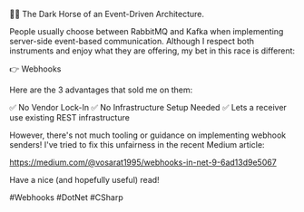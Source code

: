 🏇🏾 The Dark Horse of an Event-Driven Architecture.

People usually choose between RabbitMQ and Kafka when implementing server-side event-based communication.
Although I respect both instruments and enjoy what they are offering, my bet in this race is different:

👉 Webhooks

Here are the 3 advantages that sold me on them:

✅ No Vendor Lock-In
✅ No Infrastructure Setup Needed
✅ Lets a receiver use existing REST infrastructure

However, there's not much tooling or guidance on implementing webhook senders! 
I've tried to fix this unfairness in the recent Medium article:

https://medium.com/@vosarat1995/webhooks-in-net-9-6ad13d9e5067

Have a nice (and hopefully useful) read!

#Webhooks #DotNet #CSharp